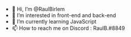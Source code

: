 - 👋 Hi, I’m @RaulBirlem
- 👀 I’m interested in front-end and back-end 
- 🌱 I’m currently learning JavaScript
- 📫 How to reach me on Discord : RaulB.#8849

<!---
RaulBirlem/RaulBirlem is a ✨ special ✨ repository because its `README.md` (this file) appears on your GitHub profile.
You can click the Preview link to take a look at your changes.
--->
